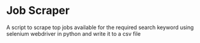 # Job Scraper

A script to scrape top jobs available for the required search keyword using selenium webdriver in python and write it to a csv file 

